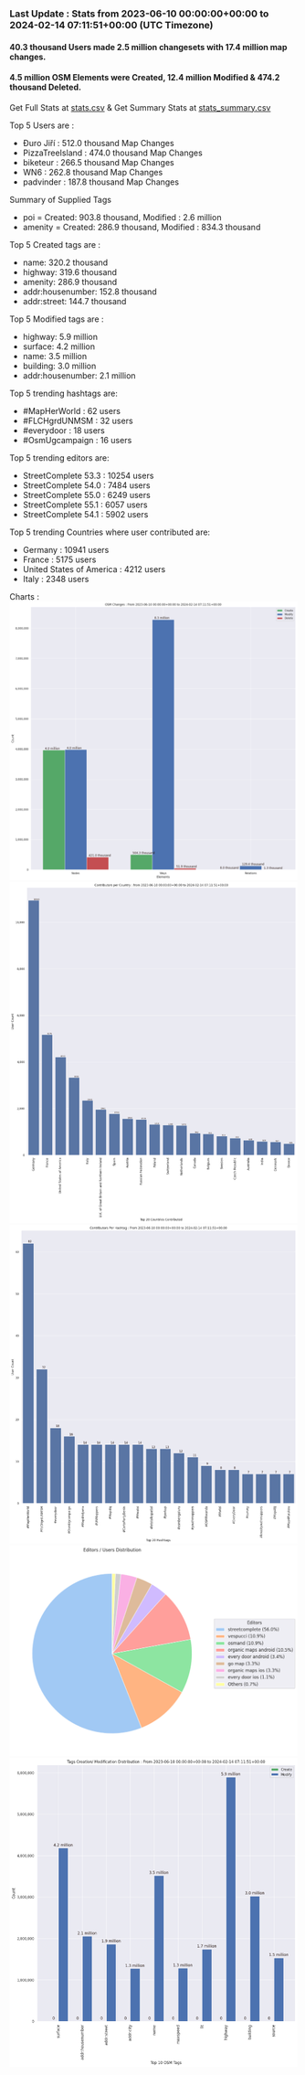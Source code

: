 ### Last Update : Stats from 2023-06-10 00:00:00+00:00 to 2024-02-14 07:11:51+00:00 (UTC Timezone)

#### 40.3 thousand Users made 2.5 million changesets with 17.4 million map changes.
#### 4.5 million OSM Elements were Created, 12.4 million Modified & 474.2 thousand Deleted.
Get Full Stats at [stats.csv](/stats/fieldmappers/Daily/stats.csv)
 & Get Summary Stats at [stats_summary.csv](/stats/fieldmappers/Daily/stats_summary.csv)

Top 5 Users are : 
- Đuro Jiří : 512.0 thousand Map Changes
- PizzaTreeIsland : 474.0 thousand Map Changes
- biketeur : 266.5 thousand Map Changes
- WN6 : 262.8 thousand Map Changes
- padvinder : 187.8 thousand Map Changes

Summary of Supplied Tags
- poi = Created: 903.8 thousand, Modified : 2.6 million
- amenity = Created: 286.9 thousand, Modified : 834.3 thousand


Top 5 Created tags are :
- name: 320.2 thousand
- highway: 319.6 thousand
- amenity: 286.9 thousand
- addr:housenumber: 152.8 thousand
- addr:street: 144.7 thousand


Top 5 Modified tags are :
- highway: 5.9 million
- surface: 4.2 million
- name: 3.5 million
- building: 3.0 million
- addr:housenumber: 2.1 million


Top 5 trending hashtags are:
- #MapHerWorld : 62 users
- #FLCHgrdUNMSM : 32 users
- #everydoor : 18 users
- #OsmUgcampaign : 16 users


Top 5 trending editors are:
- StreetComplete 53.3 : 10254 users
- StreetComplete 54.0 : 7484 users
- StreetComplete 55.0 : 6249 users
- StreetComplete 55.1 : 6057 users
- StreetComplete 54.1 : 5902 users


Top 5 trending Countries where user contributed are:
- Germany : 10941 users
- France : 5175 users
- United States of America : 4212 users
- Italy : 2348 users


 Charts : 
![Alt text](./stats_osm_changes.png) 
![Alt text](./stats_users_per_country.png) 
![Alt text](./stats_users_per_hashtag.png) 
![Alt text](./stats_editors_pie_chart.png) 
![Alt text](./stats_tags.png) 

